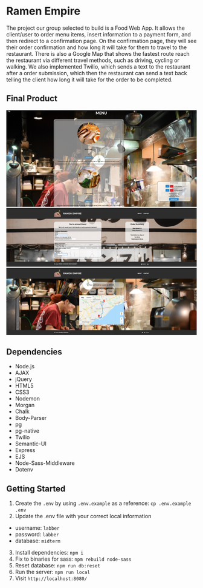 # Ramen Empire

The project our group selected to build is a Food Web App. It allows the client/user to order menu items, insert information to a payment form, and then redirect to a confirmation page. 
On the confirmation page, they will see their order confirmation and how long it will take for them to travel to the restaurant. There is also a Google Map that shows the fastest route 
reach the restaurant via different travel methods, such as driving, cycling or walking. We also implemented Twilio, which sends a text to the restaurant after a order submission, 
which then the restaurant can send a text back telling the client how long it will take for the order to be completed. 


## Final Product

!["Screenshot of Landing Page showing 2 order items added to food cart"](https://github.com/rahomohamed/foodpickup/blob/master/docs/Screen%20Shot%202020-03-13%20at%203.34.47%20PM.png?raw=true)
!["Screenshot of Payment Page form with order summary"](https://github.com/rahomohamed/foodpickup/blob/master/docs/Screen%20Shot%202020-03-13%20at%203.36.02%20PM.png?raw=true)
!["Screenshot of Confirmation Page with the Google Map API used to show distance, route & time from client's address to restaurant"](https://github.com/rahomohamed/foodpickup/blob/master/docs/Screen%20Shot%202020-03-13%20at%203.36.30%20PM.png?raw=true)




## Dependencies
- Node.js
- AJAX
- jQuery
- HTML5
- CSS3
- Nodemon
- Morgan
- Chalk
- Body-Parser
- pg
- pg-native
- Twilio
- Semantic-UI
- Express
- EJS
- Node-Sass-Middleware
- Dotenv

## Getting Started

1. Create the `.env` by using `.env.example` as a reference: `cp .env.example .env`
2. Update the .env file with your correct local information 
  - username: `labber` 
  - password: `labber` 
  - database: `midterm`
3. Install dependencies: `npm i`
4. Fix to binaries for sass: `npm rebuild node-sass`
5. Reset database: `npm run db:reset`
7. Run the server: `npm run local`
8. Visit `http://localhost:8080/`


